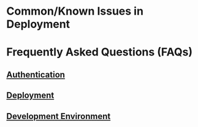 # Common/Known Issues in Deployment

# Frequently Asked Questions (FAQs)

## [Authentication](../authentication/FAQ.md)

## [Deployment](Deployment_Issue.md)

## [Development Environment](../DevEnvironment/FAQ.md)

